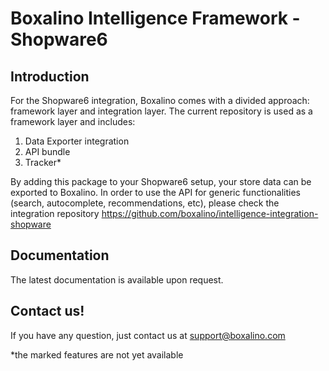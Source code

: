 # Boxalino Intelligence Framework - Shopware6

## Introduction
For the Shopware6 integration, Boxalino comes with a divided approach: framework layer and integration layer.
The current repository is used as a framework layer and includes:

1. Data Exporter integration
2. API bundle
3. Tracker*

By adding this package to your Shopware6 setup, your store data can be exported to Boxalino.
In order to use the API for generic functionalities (search, autocomplete, recommendations, etc), please check the integration repository
https://github.com/boxalino/intelligence-integration-shopware

## Documentation

The latest documentation is available upon request.

## Contact us!

If you have any question, just contact us at support@boxalino.com

*the marked features are not yet available
